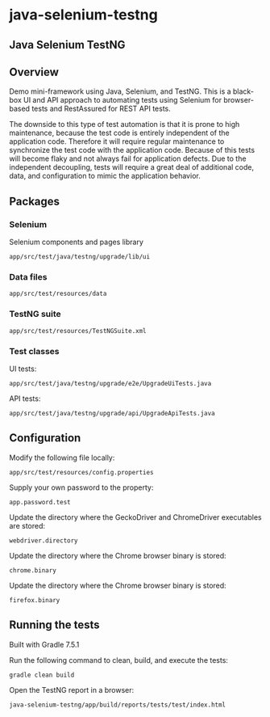 # java-selenium-testng
## Java Selenium TestNG

## Overview
Demo mini-framework using Java, Selenium, and TestNG. This is a black-box UI and API approach to automating tests using Selenium for browser-based tests and RestAssured for REST API tests.

The downside to this type of test automation is that it is prone to high maintenance, because the test code is entirely independent of the application code. Therefore it will require regular maintenance to synchronize the test code with the application code. Because of this tests will become flaky and not always fail for application defects. Due to the independent decoupling, tests will require a great deal of additional code, data, and configuration to mimic the application behavior.

## Packages
### Selenium
Selenium components and pages library

`app/src/test/java/testng/upgrade/lib/ui`

### Data files
`app/src/test/resources/data`

### TestNG suite
`app/src/test/resources/TestNGSuite.xml`

### Test classes
UI tests:

`app/src/test/java/testng/upgrade/e2e/UpgradeUiTests.java`

API tests:

`app/src/test/java/testng/upgrade/api/UpgradeApiTests.java`

## Configuration
Modify the following file locally:

`app/src/test/resources/config.properties`

Supply your own password to the property:

`app.password.test`

Update the directory where the GeckoDriver and ChromeDriver executables are stored:

`webdriver.directory`

Update the directory where the Chrome browser binary is stored:

`chrome.binary`

Update the directory where the Chrome browser binary is stored:

`firefox.binary`

## Running the tests
Built with Gradle 7.5.1

Run the following command to clean, build, and execute the tests:

`gradle clean build`

Open the TestNG report in a browser:

`java-selenium-testng/app/build/reports/tests/test/index.html`


